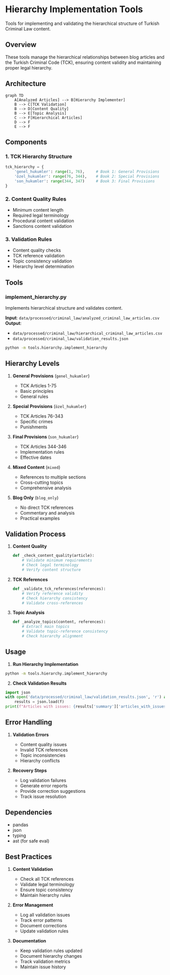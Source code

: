 # Hierarchy Implementation Tools

Tools for implementing and validating the hierarchical structure of Turkish Criminal Law content.

## Overview

These tools manage the hierarchical relationships between blog articles and the Turkish Criminal Code (TCK), ensuring content validity and maintaining proper legal hierarchy.

## Architecture

```mermaid
graph TD
    A[Analyzed Articles] --> B[Hierarchy Implementer]
    B --> C[TCK Validation]
    B --> D[Content Quality]
    B --> E[Topic Analysis]
    C --> F[Hierarchical Articles]
    D --> F
    E --> F
```

## Components

### 1. TCK Hierarchy Structure

```python
tck_hierarchy = {
    'genel_hukumler': range(1, 76),     # Book 1: General Provisions
    'özel_hukumler': range(76, 344),    # Book 2: Special Provisions
    'son_hukumler': range(344, 347)     # Book 3: Final Provisions
}
```

### 2. Content Quality Rules

- Minimum content length
- Required legal terminology
- Procedural content validation
- Sanctions content validation

### 3. Validation Rules

- Content quality checks
- TCK reference validation
- Topic consistency validation
- Hierarchy level determination

## Tools

### implement_hierarchy.py

Implements hierarchical structure and validates content.

**Input**: `data/processed/criminal_law/analyzed_criminal_law_articles.csv`
**Output**:

- `data/processed/criminal_law/hierarchical_criminal_law_articles.csv`
- `data/processed/criminal_law/validation_results.json`

```bash
python -m tools.hierarchy.implement_hierarchy
```

## Hierarchy Levels

1. **General Provisions** (`genel_hukumler`)

   - TCK Articles 1-75
   - Basic principles
   - General rules

2. **Special Provisions** (`özel_hukumler`)

   - TCK Articles 76-343
   - Specific crimes
   - Punishments

3. **Final Provisions** (`son_hukumler`)

   - TCK Articles 344-346
   - Implementation rules
   - Effective dates

4. **Mixed Content** (`mixed`)

   - References to multiple sections
   - Cross-cutting topics
   - Comprehensive analysis

5. **Blog Only** (`blog_only`)
   - No direct TCK references
   - Commentary and analysis
   - Practical examples

## Validation Process

1. **Content Quality**

   ```python
   def _check_content_quality(article):
       # Validate minimum requirements
       # Check legal terminology
       # Verify content structure
   ```

2. **TCK References**

   ```python
   def _validate_tck_references(references):
       # Verify reference validity
       # Check hierarchy consistency
       # Validate cross-references
   ```

3. **Topic Analysis**
   ```python
   def _analyze_topics(content, references):
       # Extract main topics
       # Validate topic-reference consistency
       # Check hierarchy alignment
   ```

## Usage

1. **Run Hierarchy Implementation**

```bash
python -m tools.hierarchy.implement_hierarchy
```

2. **Check Validation Results**

```python
import json
with open('data/processed/criminal_law/validation_results.json', 'r') as f:
    results = json.load(f)
print(f"Articles with issues: {results['summary']['articles_with_issues']}")
```

## Error Handling

1. **Validation Errors**

   - Content quality issues
   - Invalid TCK references
   - Topic inconsistencies
   - Hierarchy conflicts

2. **Recovery Steps**
   - Log validation failures
   - Generate error reports
   - Provide correction suggestions
   - Track issue resolution

## Dependencies

- pandas
- json
- typing
- ast (for safe eval)

## Best Practices

1. **Content Validation**

   - Check all TCK references
   - Validate legal terminology
   - Ensure topic consistency
   - Maintain hierarchy rules

2. **Error Management**

   - Log all validation issues
   - Track error patterns
   - Document corrections
   - Update validation rules

3. **Documentation**
   - Keep validation rules updated
   - Document hierarchy changes
   - Track validation metrics
   - Maintain issue history
